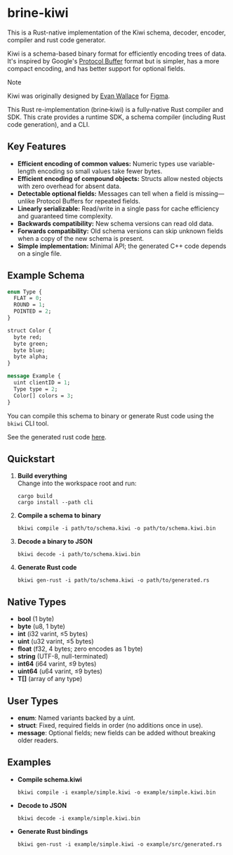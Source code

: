 # brine-kiwi

This is a Rust-native implementation of the Kiwi schema, decoder, encoder, compiler and rust code generator. 

Kiwi is a schema-based binary format for efficiently encoding trees of data.
It's inspired by Google's [Protocol Buffer](https://developers.google.com/protocol-buffers/) format but is simpler, has a more compact encoding, and has better support for optional fields.

> [!NOTE]
> Kiwi was originally designed by [Evan Wallace](https://madebyevan.com/figma/) for [Figma](https://www.figma.com/). 
>
> This Rust re-implementation (brine‐kiwi) is a fully‐native Rust compiler and SDK. This crate provides a runtime SDK, a schema compiler (including Rust code generation), and a CLI.

## Key Features

- **Efficient encoding of common values:** Numeric types use variable-length encoding so small values take fewer bytes.  
- **Efficient encoding of compound objects:** Structs allow nested objects with zero overhead for absent data.  
- **Detectable optional fields:** Messages can tell when a field is missing—unlike Protocol Buffers for repeated fields.  
- **Linearly serializable:** Read/write in a single pass for cache efficiency and guaranteed time complexity.  
- **Backwards compatibility:** New schema versions can read old data.  
- **Forwards compatibility:** Old schema versions can skip unknown fields when a copy of the new schema is present.  
- **Simple implementation:** Minimal API; the generated C++ code depends on a single file.


## Example Schema

```proto
enum Type {
  FLAT = 0;
  ROUND = 1;
  POINTED = 2;
}

struct Color {
  byte red;
  byte green;
  byte blue;
  byte alpha;
}

message Example {
  uint clientID = 1;
  Type type = 2;
  Color[] colors = 3;
}
```

You can compile this schema to binary or generate Rust code using the `bkiwi` CLI tool.

See the generated rust code [here](https://github.com/zfedoran/brine-kiwi/blob/main/example/src/generated.rs).



## Quickstart

1. **Build everything**  
   Change into the workspace root and run:
   ```
   cargo build
   cargo install --path cli
   ```

2. **Compile a schema to binary**  
   ```
   bkiwi compile -i path/to/schema.kiwi -o path/to/schema.kiwi.bin
   ```

3. **Decode a binary to JSON**  
   ```
   bkiwi decode -i path/to/schema.kiwi.bin
   ```

4. **Generate Rust code**  
   ```
   bkiwi gen-rust -i path/to/schema.kiwi -o path/to/generated.rs
   ```

## Native Types

- **bool** (1 byte)  
- **byte** (u8, 1 byte)  
- **int** (i32 varint, ≤5 bytes)  
- **uint** (u32 varint, ≤5 bytes)  
- **float** (f32, 4 bytes; zero encodes as 1 byte)  
- **string** (UTF-8, null-terminated)  
- **int64** (i64 varint, ≤9 bytes)  
- **uint64** (u64 varint, ≤9 bytes)  
- **T[]** (array of any type)

## User Types

- **enum**: Named variants backed by a uint.  
- **struct**: Fixed, required fields in order (no additions once in use).  
- **message**: Optional fields; new fields can be added without breaking older readers.

## Examples

- **Compile schema.kiwi**  
  ```
  bkiwi compile -i example/simple.kiwi -o example/simple.kiwi.bin
  ```

- **Decode to JSON**  
  ```
  bkiwi decode -i example/simple.kiwi.bin
  ```

- **Generate Rust bindings**  
  ```
  bkiwi gen-rust -i example/simple.kiwi -o example/src/generated.rs
  ```

